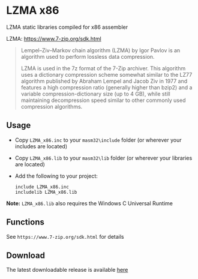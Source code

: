 # LZMA x86

LZMA static libraries compiled for x86 assembler 

LZMA: https://www.7-zip.org/sdk.html

> Lempel–Ziv–Markov chain algorithm (LZMA) by Igor Pavlov is an algorithm used to perform lossless data compression. 
>
> LZMA is used in the 7z format of the 7-Zip archiver. This algorithm uses a dictionary compression scheme somewhat similar to the LZ77 algorithm published by Abraham Lempel and Jacob Ziv in 1977 and features a high compression ratio (generally higher than bzip2) and a variable compression-dictionary size (up to 4 GB), while still maintaining decompression speed similar to other commonly used compression algorithms.

## Usage

* Copy `LZMA_x86.inc` to your `masm32\include` folder (or wherever your includes are located)

* Copy `LZMA_x86.lib` to your `masm32\lib` folder (or wherever your libraries are located)

* Add the following to your project:
  
  ```assembly
  include LZMA_x86.inc
  includelib LZMA_x86.lib
  ```

**Note:** `LZMA_x86.lib` also requires the Windows C Universal Runtime

## Functions

See `https://www.7-zip.org/sdk.html` for details

## Download

The latest downloadable release is available [here](https://github.com/mrfearless/libraries/blob/master/releases/LZMA_x86.zip?raw=true)

